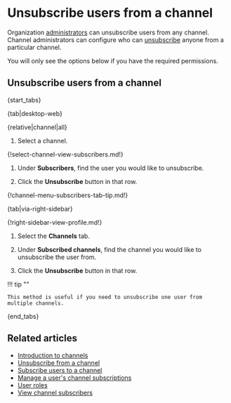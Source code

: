 # Unsubscribe users from a channel

Organization [administrators](/help/user-roles) can
unsubscribe users from any channel. Channel administrators can
configure who can
[unsubscribe](/help/configure-who-can-unsubscribe-others) anyone
from a particular channel.

You will only see the options below if you have the required permissions.

## Unsubscribe users from a channel

{start_tabs}

{tab|desktop-web}

{relative|channel|all}

1. Select a channel.

{!select-channel-view-subscribers.md!}

1. Under **Subscribers**, find the user you would like to unsubscribe.

1. Click the **Unsubscribe** button in that row.

{!channel-menu-subscribers-tab-tip.md!}

{tab|via-right-sidebar}

{!right-sidebar-view-profile.md!}

1. Select the **Channels** tab.

1. Under **Subscribed channels**, find the channel you would like
   to unsubscribe the user from.

1. Click the **Unsubscribe** button in that row.

!!! tip ""

    This method is useful if you need to unsubscribe one user from multiple channels.

{end_tabs}

## Related articles

* [Introduction to channels](/help/introduction-to-channels)
* [Unsubscribe from a channel](/help/unsubscribe-from-a-channel)
* [Subscribe users to a channel](/help/subscribe-users-to-a-channel)
* [Manage a user's channel subscriptions](/help/manage-user-channel-subscriptions)
* [User roles](/help/user-roles)
* [View channel subscribers](/help/view-channel-subscribers)
